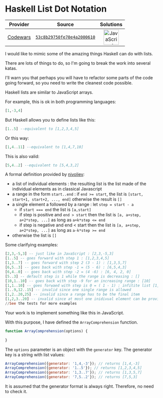 [_metadata_:generated]: - "true"

# Haskell List Dot Notation

<!-- INFO TABLE BEGIN -->

| Provider                                        | Source                                                                               | Solutions                                                                                                                                                    |
| :---------------------------------------------: | :----------------------------------------------------------------------------------: | :----------------------------------------------------------------------------------------------------------------------------------------------------------: |
| [Codewars](../../../docs/providers/Codewars.md) | [`53c8b29750fe70e4a2000610`](https://www.codewars.com/kata/53c8b29750fe70e4a2000610) | [<img src="https://res.cloudinary.com/rascaltwo/image/upload/v1631924076/javascript_ehszr7.svg" alt="JavaScript" title="JavaScript" width="50" />](solve.js) |

<!-- INFO TABLE END -->

I would like to mimic some of the amazing things Haskell can do with lists.

There are lots of things to do, so I'm going to break the work into several katas.

I'll warn you that perhaps you will have to refactor some parts of the code going forward, so you need to write the cleanest code possible.

Haskell lists are similar to JavaScript arrays.

For example, this is ok in both programming languages:

```haskell
[1,-3,4]
```

But Haskell allows you to define lists like this:

```haskell
[1..5] --equivalent to [1,2,3,4,5]
```

Or this way:

```haskell
[1,4..11] --equivalent to [1,4,7,10]
```

This is also valid:

```haskell
[5,4..2] --equivalent to [5,4,3,2]
```

A formal definition provided by [nivoliev](http://www.codewars.com/users/nivoliev):

* a list of individual elements : the resulting list is the list made of the individual elements as in classical Javascript
* a range in the form `start..end` : if `end >= start`, the list is `[start, start+1, start+2, ..., end]` otherwise the result is `[]`
* a single element a followed by a range : let `step = start - a`
  * if `start === end` the list is `[a,start]`
  * if step is positive and `end > start` then the list is `[a, a+step, a+2*step, ...]` as long as `a+k*step <= end`
  * if step is negative and end < start then the list is `[a, a+step, a+2*step, ...]` as long as `a-k*step >= end`
* otherwise the list is `[]`

Some clarifying examples:

```haskell
[2,3,-5,3] -- just like in JavaScript : [2,3,-5,3]
[1..5] -- goes forward with step 1 : [1,2,3,4,5]
[1,3..7] -- goes forward with step 2 (3 - 1) : [1,3,5,7]
[6,5..3] -- goes back with step -1 = (5 - 6) : [6,5,4,3]
[6,4..0] -- goes back with step -2 = (4 -6) : [6, 4, 2, 0]
[5..3] -- default step is 1 while the range is decreasing : []
[10,1..10] -- goes back with step -9 for an increasing range : [10]
[1,1..10] -- goes forwaed with step is 0 = ( 1 - 1) : infitite list [1,1,...]. Do not worry about this case in this kata for this, we will deal with it in the third part.
[1..9,12..15] -- invalid since one single range is allowed
[1,2..20,25] -- invalid since a range has to be the final item
[1,2,3..20] -- invalid since at most one inidivual element can be provided before a range
//See the tests for more examples
```

Your work is to implement something like this in JavaScript.

With this purpose, I have defined the `ArrayComprehension` function.

```javascript
function ArrayComprehension(options) {
  
}
```

The `options` parameter is an object with the `generator` key. The generator key is a string with list values:

```javascript
ArrayComprehension({generator: '1,4,-3'}); // returns [1,4,-3]
ArrayComprehension({generator: '1..5'}); // returns [1,2,3,4,5]
ArrayComprehension({generator: '1,3..7'}); // returns [1,3,5,7]
ArrayComprehension({generator: '7,5..2'}); // returns [7,5,3]
```

It is assumed that the generator format is always right. Therefore, no need to check it.
